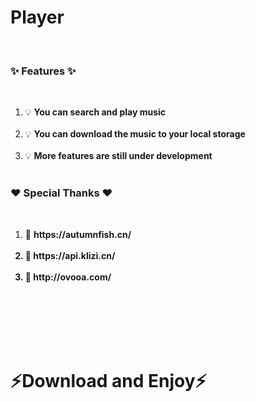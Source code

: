 <h1> Player </h1><br>
<h3> ✨ Features ✨ </h3><br>
<ol>
  <li>💡 <strong>You can search and play music</strong><br><br></li>
  <li>💡 <strong>You can download the music to your local storage</strong><br><br></li>
  <li>💡 <strong>More features are still under development</strong><br><br></li>
</ol>
<h3> ❤️ Special Thanks ❤️ </h3><br>
<ol>
  <li>💎 <strong>https://autumnfish.cn/<strong><br><br></li>
  <li>💎 <strong>https://api.klizi.cn/<strong><br><br></li>
  <li>💎 <strong>http://ovooa.com/<strong><br><br></li>
</ol>
<br><br><br><br>
<h1> ⚡Download and Enjoy⚡ </h1>
